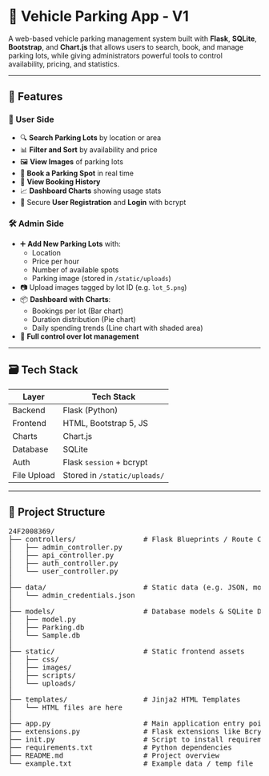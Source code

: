 # 🚗 Vehicle Parking App - V1

A web-based vehicle parking management system built with **Flask**, **SQLite**, **Bootstrap**, and **Chart.js** that allows users to search, book, and manage parking lots, while giving administrators powerful tools to control availability, pricing, and statistics.

---

## 📌 Features

### 👤 User Side
- 🔍 **Search Parking Lots** by location or area
- 📊 **Filter and Sort** by availability and price
- 🖼️ **View Images** of parking lots
- 📅 **Book a Parking Spot** in real time
- 🧾 **View Booking History**
- 📈 **Dashboard Charts** showing usage stats
- 🔐 Secure **User Registration** and **Login** with bcrypt

### 🛠️ Admin Side
- ➕ **Add New Parking Lots** with:
  - Location
  - Price per hour
  - Number of available spots
  - Parking image (stored in `/static/uploads`)
- 📷 Upload images tagged by lot ID (e.g. `lot_5.png`)
- 📦 **Dashboard with Charts**:
  - Bookings per lot (Bar chart)
  - Duration distribution (Pie chart)
  - Daily spending trends (Line chart with shaded area)
- 📃 **Full control over lot management**

---

## 🗃️ Tech Stack

| Layer       | Tech Stack                 |
|-------------|----------------------------|
| Backend     | Flask (Python)             |
| Frontend    | HTML, Bootstrap 5, JS      |
| Charts      | Chart.js                   |
| Database    | SQLite                     |
| Auth        | Flask `session` + bcrypt   |
| File Upload | Stored in `/static/uploads/` |

---

## 🧱 Project Structure
<pre>
24F2008369/
├── controllers/                # Flask Blueprints / Route Controllers
│   ├── admin_controller.py
│   ├── api_controller.py
│   ├── auth_controller.py
│   └── user_controller.py
│
├── data/                       # Static data (e.g. JSON, mock credentials)
│   └── admin_credentials.json
│
├── models/                     # Database models & SQLite DB files
│   ├── model.py
│   ├── Parking.db
│   └── Sample.db
│
├── static/                     # Static frontend assets
│   ├── css/
│   ├── images/
│   ├── scripts/
│   └── uploads/
│
├── templates/                  # Jinja2 HTML Templates
│   └── HTML files are here
│
├── app.py                      # Main application entry point
├── extensions.py               # Flask extensions like Bcrypt, etc.
├── init.py                     # Script to install requirements
├── requirements.txt            # Python dependencies
├── README.md                   # Project overview
└── example.txt                 # Example data / temp file

